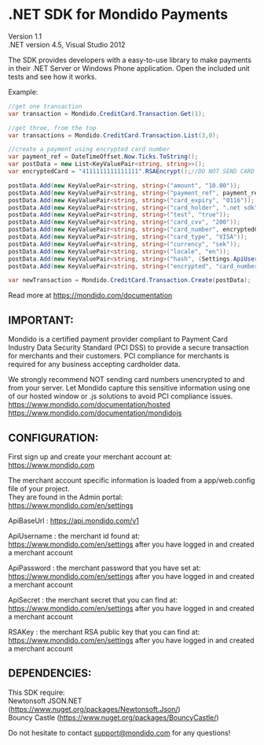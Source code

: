 .NET SDK for Mondido Payments
=======

Version 1.1   
.NET version 4.5, Visual Studio 2012

The SDK provides developers with a easy-to-use library to make payments in their .NET Server or Windows Phone application. 
Open the included unit tests and see how it works.


Example:
``` csharp
//get one transaction   
var transaction = Mondido.CreditCard.Transaction.Get(1);

//get three, from the top   
var transactions = Mondido.CreditCard.Transaction.List(3,0);

//create a payment using encrypted card number
var payment_ref = DateTimeOffset.Now.Ticks.ToString();
var postData = new List<KeyValuePair<string, string>>();
var encryptedCard = "4111111111111111".RSAEncrypt();//DO NOT SEND CARD NUMBERS IN CLEAR TEXT

postData.Add(new KeyValuePair<string, string>("amount", "10.00"));
postData.Add(new KeyValuePair<string, string>("payment_ref", payment_ref));
postData.Add(new KeyValuePair<string, string>("card_expiry", "0116"));
postData.Add(new KeyValuePair<string, string>("card_holder", ".net sdk"));
postData.Add(new KeyValuePair<string, string>("test", "true"));
postData.Add(new KeyValuePair<string, string>("card_cvv", "200"));
postData.Add(new KeyValuePair<string, string>("card_number", encryptedCard));
postData.Add(new KeyValuePair<string, string>("card_type", "VISA"));
postData.Add(new KeyValuePair<string, string>("currency", "sek"));
postData.Add(new KeyValuePair<string, string>("locale", "en"));
postData.Add(new KeyValuePair<string, string>("hash", (Settings.ApiUsername + payment_ref + "10.00" + "sek" + Settings.ApiSecret).ToMD5()));
postData.Add(new KeyValuePair<string, string>("encrypted", "card_number"));

var newTransaction = Mondido.CreditCard.Transaction.Create(postData);
```

Read more at https://mondido.com/documentation

IMPORTANT: 
---
Mondido is a certified payment provider compliant to Payment Card Industry Data Security Standard (PCI DSS) to provide a secure transaction for merchants and their customers.
PCI compliance for merchants is required for any business accepting cardholder data. 
     
We strongly recommend NOT sending card numbers unencrypted to and from your server.
Let Mondido capture this sensitive information using one of our hosted window or .js solutions to avoid PCI compliance issues.   
https://www.mondido.com/documentation/hosted   
https://www.mondido.com/documentation/mondidojs   


CONFIGURATION:
---
First sign up and create your merchant account at: https://www.mondido.com

The merchant account specific information is loaded from a app/web.config file of your project.   
They are found in the Admin portal:   
https://www.mondido.com/en/settings 

ApiBaseUrl : https://api.mondido.com/v1   

ApiUsername : the merchant id found at: https://www.mondido.com/en/settings after you have logged in and created a merchant account   

ApiPassword : the merchant password that you have set at: https://www.mondido.com/en/settings after you have logged in and created a merchant account   

ApiSecret :  the merchant secret that you can find at: https://www.mondido.com/en/settings after you have logged in and created a merchant account   

RSAKey : the merchant RSA public key that you can find at: https://www.mondido.com/en/settings after you have logged in and created a merchant account   


DEPENDENCIES:
---
This SDK require:   
Newtonsoft JSON.NET (https://www.nuget.org/packages/Newtonsoft.Json/)   
Bouncy Castle (https://www.nuget.org/packages/BouncyCastle/)   


Do not hesitate to contact support@mondido.com for any questions!

